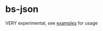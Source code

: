 # bs-json

VERY experimental, see [examples](https://github.com/BuckleTypes/bs-json/blob/master/examples/examples.ml) for usage
